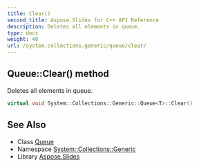 ```yaml
---
title: Clear()
second_title: Aspose.Slides for C++ API Reference
description: Deletes all elements in queue.
type: docs
weight: 40
url: /system.collections.generic/queue/clear/
---
```

## Queue::Clear() method


Deletes all elements in queue.

```cpp
virtual void System::Collections::Generic::Queue<T>::Clear()
```

## See Also

* Class [Queue](../)
* Namespace [System::Collections::Generic](../../)
* Library [Aspose.Slides](../../../)